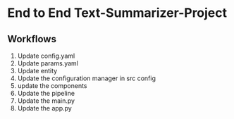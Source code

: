 # End to End Text-Summarizer-Project

## Workflows

1. Update config.yaml
2. Update params.yaml
3. Update entity
4. Update the configuration manager in src config
5. update the components 
6. Update the pipeline
7. Update the main.py
8. Update the app.py
